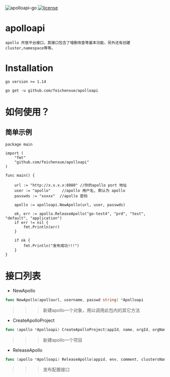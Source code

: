 ![apolloapi-go](https://img.shields.io/badge/apolloapi--go-v0.1-brightgreen)
[![license](http://dmlc.github.io/img/apache2.svg)](https://github.com/feichenxue/apolloapi/blob/master/LICENSE)

apolloapi
=========

```
apollo 开放平台接口，其接口包含了增删改查等基本功能，另外还有创建cluster,namespace等等。
```

# Installation

```
go version >= 1.14
```

```
go get -u github.com/feichenxue/apolloapi
```

# 如何使用？

## 简单示例


```golang
package main

import (
	"fmt"
	"github.com/feichenxue/apolloapi"
)

func main() {

	url := "http://x.x.x.x:8080" //你的apollo port 地址
	user := "apollo"     //apollo 用户名, 默认为 apollo
	passwds := "xxxxx"  //apollo 密码

	apollo := apolloapi.NewApollo(url, user, passwds)

	ok, err := apollo.ReleaseApollo("go-test4", "prd", "test", "default", "application")
	if err != nil {
		fmt.Println(err)
	}

	if ok {
		fmt.Println("发布成功!!!")
	}
}
```

# 接口列表

* NewApollo

```go
func NewApollo(apollourl, username, passwd string) *Apolloapi
```
>>> 新建apollo一个对象，用以调用此包内的其它方法

* CreateApolloProject

```go
func (apollo *Apolloapi) CreateApolloProject(appId, name, orgId, orgName, ownerName string) (bool, error)
```
>>> 新建apollo一个项目

* ReleaseApollo

```go
func (apollo *Apolloapi) ReleaseApollo(appid, env, comment, clustersName, namespaceName string) (bool, error)
```
>>> 发布配置接口

